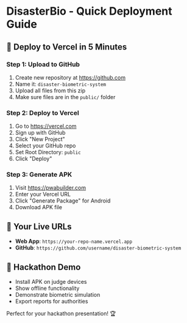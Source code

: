 # DisasterBio - Quick Deployment Guide

## 🚀 Deploy to Vercel in 5 Minutes

### Step 1: Upload to GitHub
1. Create new repository at https://github.com
2. Name it: `disaster-biometric-system`  
3. Upload all files from this zip
4. Make sure files are in the `public/` folder

### Step 2: Deploy to Vercel
1. Go to https://vercel.com
2. Sign up with GitHub
3. Click "New Project" 
4. Select your GitHub repo
5. Set Root Directory: `public`
6. Click "Deploy"

### Step 3: Generate APK
1. Visit https://pwabuilder.com
2. Enter your Vercel URL
3. Click "Generate Package" for Android
4. Download APK file

## 📱 Your Live URLs
- **Web App**: `https://your-repo-name.vercel.app`
- **GitHub**: `https://github.com/username/disaster-biometric-system`

## 🎯 Hackathon Demo
- Install APK on judge devices
- Show offline functionality
- Demonstrate biometric simulation
- Export reports for authorities

Perfect for your hackathon presentation! 🏆